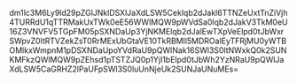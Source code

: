 dm1lc3M6Ly9ld29pZGlJNklDSXlJaXdLSW5Ceklqb2dJakl6TTNZeUxtTnZiVjh4TURRdU1qTTRMakUxTWk0eE56WWlMQW9pWVdSa0lqb2dJakV3TkM0eU16Z3VNVFV5TGpFM05pSXNDaUp3YjNKMElqb2dJalEwTXpVeElpd0tJbWxrSWpvZ0ltRTVZekZsT0RrMExUbGtaVE10TkRBMll5MDROalEyTFRjMU0yWTBOMlkxWmpnM1pDSXNDaUpoYVdRaU9pQWlNak16SWl3S0ltNWxkQ0k2SUNKMFkzQWlMQW9pZEhsd1pTSTZJQ0p1YjI1bElpd0tJbWh2YzNRaU9pQWlJaXdLSW5CaGRHZ2lPaUFpSWl3S0luUnNjeUk2SUNJaUNuMEs=
